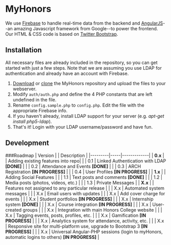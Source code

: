 # MyHonors

We use [Firebase](https://www.firebase.com/) to handle real-time data from the backend and [AngularJS](http://angularjs.org/)--an amazing Javascript framework from Google--to power the frontend. Our HTML & CSS code is based on [Twitter Bootstrap](twitter.github.com/bootstrap/).

## Installation
All necessary files are already included in the repository, so you can get started with just a few steps. Note that we are assuming you use LDAP for authentication and already have an account with Firebase.

1. [Download](https://github.com/sergiopantoja/myhonors/archive/master.zip) or [clone](https://github.com/sergiopantoja/myhonors) the MyHonors repository and upload the files to your webserver.
2. Modify `auth/auth.php` and define the 4 PHP constants that are left undefined in the file.
3. Rename `config.sample.php` to `config.php`. Edit the file with the appropriate Firebase info.
4. If you haven't already, install LDAP support for your server (e.g. *apt-get install php5-ldap*).
5. That's it! Login with your LDAP username/password and have fun.

## Development

###Roadmap
| Version |     | Description |
|---------|-----|-------------|
| **0.x** |     | Adding existing features into repo|
|         | 0.1 | Linked Authentication with LDAP **[DONE]** |
|         | 0.2 | Attendance and Events **[DONE]** |
|         | 0.3 | ARCH Registration **[IN PROGRESS]** |
|         | 0.4 | User Profiles **[IN PROGRESS]** |
| **1.x** |     | Adding Social Features |
|         | 1.1 | Text posts and comments **[DONE]** |
|         | 1.2 | Media posts (photos, videos, etc.) |
|         | 1.3 | Private Messages |
| **X.x** |     | Features not assigned to any particular release |
|         | X.x | Automated system messages |
|         | X.x | Email users with updates |
|         | X.x | Add cover charge for events |
|         | X.x | Student portfolios **[IN PROGRESS]** |
|         | X.x | Internship system **[DONE]** |
|         | X.x | Course integration **[IN PROGRESS]** |
|         | X.x | User-created groups |
|         | X.x | Integration with main Honors College website |
|         | X.x | Tagging events, posts, profiles, etc. |
|         | X.x | Gamification **[IN PROGRESS]** |
|         | X.x | Analytics system for attendance, activity, etc. |
|		  | X.x | Responsive site for multi-platform use, upgrade to Bootstrap 3 **[IN PROGRESS]** |
|         | X.x | Universal Angular-PHP sessions (login to myHonors, automatic logins to others) **[IN PROGRESS]** |

